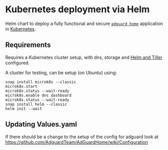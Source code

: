 # Kubernetes deployment via Helm
Helm chart to deploy a fully functional and secure [`adguard home`](https://github.com/AdguardTeam/AdGuardHome) application in [Kubernetes](https://kubernetes.io/).

## Requirements
Requires a Kubernetes cluster setup, with dns, storage and [Helm and Tiller](https://docs.helm.sh/) configured.

A cluster for testing, can be setup (on Ubuntu) using:
```
snap install microk8s --classic
microk8s.start
microk8s.status --wait-ready
microk8s.enable dns dashboard
microk8s.status --wait-ready
snap install helm --classic
helm init --wait
```

## Updating Values.yaml
If there should be a change to the setup of the config for adguard look at https://github.com/AdguardTeam/AdGuardHome/wiki/Configuration